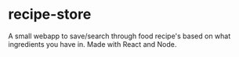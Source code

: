 # recipe-store
A small webapp to save/search through food recipe's based on what ingredients you have in. Made with React and Node.
